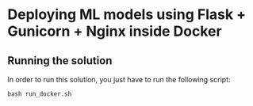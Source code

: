 # Deploying ML models using Flask + Gunicorn + Nginx inside Docker

## Running the solution

In order to run this solution, you just have to run the following script:
```
bash run_docker.sh
```
